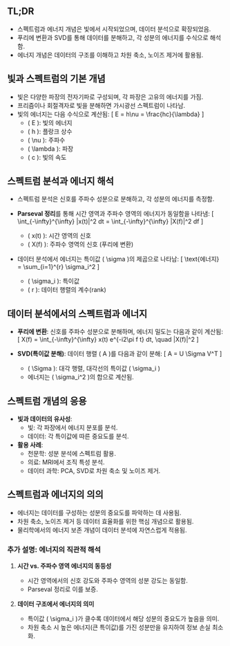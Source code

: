 ## TL;DR

- 스펙트럼과 에너지 개념은 빛에서 시작되었으며, 데이터 분석으로 확장되었음.
- 푸리에 변환과 SVD를 통해 데이터를 분해하고, 각 성분의 에너지를 수식으로 해석함.
- 에너지 개념은 데이터의 구조를 이해하고 차원 축소, 노이즈 제거에 활용됨.

## 빛과 스펙트럼의 기본 개념

- 빛은 다양한 파장의 전자기파로 구성되며, 각 파장은 고유의 에너지를 가짐.
- 프리즘이나 회절격자로 빛을 분해하면 가시광선 스펙트럼이 나타남.
- 빛의 에너지는 다음 수식으로 계산됨:
  \[
  E = h\nu = \frac{hc}{\lambda}
  \]
    - \( E \): 빛의 에너지
    - \( h \): 플랑크 상수
    - \( \nu \): 주파수
    - \( \lambda \): 파장
    - \( c \): 빛의 속도

## 스펙트럼 분석과 에너지 해석

- 스펙트럼 분석은 신호를 주파수 성분으로 분해하고, 각 성분의 에너지를 측정함.
- **Parseval 정리**를 통해 시간 영역과 주파수 영역의 에너지가 동일함을 나타냄:
  \[
  \int_{-\infty}^{\infty} |x(t)|^2 dt = \int_{-\infty}^{\infty} |X(f)|^2 df
  \]
    - \( x(t) \): 시간 영역의 신호
    - \( X(f) \): 주파수 영역의 신호 (푸리에 변환)

- 데이터 분석에서 에너지는 특이값 \( \sigma \)의 제곱으로 나타남:
  \[
  \text{에너지} = \sum_{i=1}^{r} \sigma_i^2
  \]
    - \( \sigma_i \): 특이값
    - \( r \): 데이터 행렬의 계수(rank)

## 데이터 분석에서의 스펙트럼과 에너지

- **푸리에 변환**: 신호를 주파수 성분으로 분해하며, 에너지 밀도는 다음과 같이 계산됨:
  \[
  X(f) = \int_{-\infty}^{\infty} x(t) e^{-i2\pi f t} dt, \quad |X(f)|^2
  \]

- **SVD(특이값 분해)**: 데이터 행렬 \( A \)를 다음과 같이 분해:
  \[
  A = U \Sigma V^T
  \]
    - \( \Sigma \): 대각 행렬, 대각선의 특이값 \( \sigma_i \)
    - 에너지는 \( \sigma_i^2 \)의 합으로 계산됨.

## 스펙트럼 개념의 응용

- **빛과 데이터의 유사성**:
    - 빛: 각 파장에서 에너지 분포를 분석.
    - 데이터: 각 특이값에 따른 중요도를 분석.
- **활용 사례**:
    - 천문학: 성분 분석에 스펙트럼 활용.
    - 의료: MRI에서 조직 특성 분석.
    - 데이터 과학: PCA, SVD로 차원 축소 및 노이즈 제거.

## 스펙트럼과 에너지의 의의

- 에너지는 데이터를 구성하는 성분의 중요도를 파악하는 데 사용됨.
- 차원 축소, 노이즈 제거 등 데이터 효율화를 위한 핵심 개념으로 활용됨.
- 물리학에서의 에너지 보존 개념이 데이터 분석에 자연스럽게 적용됨.

### 추가 설명: 에너지의 직관적 해석

1. **시간 vs. 주파수 영역 에너지의 동등성**
   - 시간 영역에서의 신호 강도와 주파수 영역의 성분 강도는 동일함.
   - Parseval 정리로 이를 보증.

2. **데이터 구조에서 에너지의 의미**
   - 특이값 \( \sigma_i \)가 클수록 데이터에서 해당 성분의 중요도가 높음을 의미.
   - 차원 축소 시 높은 에너지(큰 특이값)를 가진 성분만을 유지하여 정보 손실 최소화.

